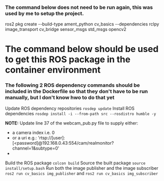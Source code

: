 ### The command below does not need to be run again, this was used by me to setup the project.
ros2 pkg create --build-type ament_python cv_basics --dependencies rclpy image_transport cv_bridge sensor_msgs std_msgs opencv2

# The command below should be used to get this ROS package in the container environment

### The following 2 ROS dependency commands should be included in the Dockerfile so that they don't have to be run manually, but I don't know hwo to do that yet

Update ROS dependency repositories `rosdep update`
Install ROS dependencies `rosdep install -i --from-path src --rosdistro humble -y`

**NOTE:** Update line 37 of the webcam_pub.py file to supply either:
* a camera index i.e. 0
* or a uri e.g.: 'rtsp://[user]:[<password]@192.168.0.43:554/cam/realmonitor?channel=1&subtype=0'
* 

Build the ROS package `colcon build`
Source the built package `source install/setup.bash`
Run both the image publisher and the image subscriber `ros2 run cv_basics img_publisher` and `ros2 run cv_basics img_subscriber`

